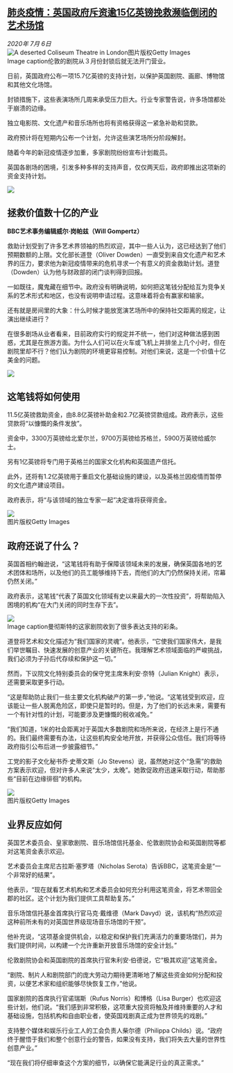<!--1594025151000-->
[肺炎疫情：英国政府斥资逾15亿英镑挽救濒临倒闭的艺术场馆](http://www.bbc.com/zhongwen/simp/uk-53305800)
------

<div><i>2020年 7月 6日</i></div><div><div class="story-body__inner" property="articleBody"><div class="media-landscape has-caption full-width lead"><span class="image-and-copyright-container"><img class="js-image-replace" alt="A deserted Coliseum Theatre in London" src="https://images.weserv.nl/?url=ichef.bbci.co.uk/news/640/cpsprodpb/16B57/production/_113251039_hi061906960.jpg"><span class="off-screen">图片版权</span><span class="story-image-copyright">Getty Images</span></span><figcaption class="media-caption"><span class="off-screen">Image caption</span><span class="media-caption__text">伦敦的剧院从３月份封锁后就无法开门营业。</span></figcaption></div><p class="story-body__introduction">日前，英国政府公布一项15.7亿英镑的支持计划，以保护英国剧院、画廊、博物馆和其他文化场馆。</p><div id="bbccom_mpu_3" class="bbccom_slot mpu-ad" aria-hidden="true"><div class="bbccom_advert"></div></div><p>封锁措施下，这些表演场所几周来承受压力巨大。行业专家警告说，许多场馆都处于崩溃的边缘。</p><p>独立电影院、文化遗产和音乐场所也将有资格获得这一紧急补助和贷款。</p><div id="bbccom_mpu_1_2" class="bbccom_slot mpu-ad" aria-hidden="true"><div class="bbccom_advert"></div></div><p>政府预计将在短期内公布一个计划，允许这些演艺场所分阶段解封。</p><p>随着今年的新冠疫情逐步加重，多家剧院纷纷宣布计划裁员。</p><p>英国各剧场的困境，引发多种多样的支持声音，仅仅两天后，政府即推出这项新的资金支持计划。</p><div class="media-landscape no-caption body-width"><span class="image-and-copyright-container"><img src="https://images.weserv.nl/?url=ichef.bbci.co.uk/news/640/cpsprodpb/5CA5/production/_98171732_line976.jpg"><br></span></div><h2 class="story-body__crosshead">拯救价值数十亿的产业</h2><p><strong>BBC艺术事务编辑</strong><strong></strong><strong>威尔·岗帕兹（Will Gompertz）</strong></p><p>救助计划受到了许多艺术界领袖的热烈欢迎，其中一些人认为，这已经达到了他们预期数额的上限。文化部长道登（Oliver Dowden）一直受到来自文化遗产和艺术界的压力，要求他为新冠疫情带来的危机寻求一个有意义的资金救助计划。道登（Dowden）认为他与财政部的闭门谈判得到回报。</p><p>一如既往，魔鬼藏在细节中。政府没有明确说明，如何把这笔钱分配给互为竞争关系的艺术形式和地区，也没有说明申请过程。这意味着将会有赢家和输家。</p><p>还有就是房间里的大象：什么时候才能放宽演艺场所中的保持社交距离的规定，让演出继续进行？</p><p>在很多剧场从业者看来，目前政府实行的规定并不统一，他们对这种做法感到困惑，尤其是在旅游方面。为什么人们可以在火车或飞机上并排坐上几个小时，但在剧院里却不行？他们认为剧院的环境更容易控制。对他们来说，这是一个价值十亿美金的问题。</p><div class="media-landscape no-caption body-width"><span class="image-and-copyright-container"><img src="https://images.weserv.nl/?url=ichef.bbci.co.uk/news/640/cpsprodpb/5CA5/production/_98171732_line976.jpg"><br></span></div><h2 class="story-body__crosshead">这笔钱将如何使用</h2><p>11.5亿英镑救助资金，由8.8亿英镑补助金和2.7亿英镑贷款组成。政府表示，这些贷款将“以慷慨的条件发放”。</p><p>资金中，3300万英镑给北爱尔兰，9700万英镑给苏格兰，5900万英镑给威尔士。</p><p>另有1亿英镑将专门用于英格兰的国家文化机构和英国遗产信托。</p><p>此外，还将有1.2亿英镑用于重启文化基础设施的建设，以及英格兰因疫情而暂停的文化遗产建设项目。</p><p>政府表示，将“与该领域的独立专家一起”决定谁将获得资金。</p><div class="media-landscape no-caption full-width"><span class="image-and-copyright-container"><img src="https://images.weserv.nl/?url=ichef.bbci.co.uk/news/640/cpsprodpb/A81B/production/_113253034_gettyimages-454637241.jpg"><br><span class="off-screen">图片版权</span><span class="story-image-copyright">Getty Images</span></span></div><h2 class="story-body__crosshead">政府还说了什么？</h2><p>英国首相约翰逊说，“这笔钱将有助于保障该领域未来的发展，确保英国各地的艺术团体和场所，以及他们的员工能够维持下去，而他们的大门仍然保持关闭，帘幕仍然关闭。”</p><p>政府表示，这笔钱“代表了英国文化领域有史以来最大的一次性投资”，将帮助陷入困境的机构“在大门关闭的同时生存下去”。</p><div class="media-landscape has-caption full-width"><span class="image-and-copyright-container"><img src="https://images.weserv.nl/?url=ichef.bbci.co.uk/news/640/cpsprodpb/10B8C/production/_113229486_b8badb46-1c23-4a30-827d-943d762fef73.jpg"><br></span><figcaption class="media-caption"><span class="off-screen">Image caption</span><span class="media-caption__text">曼彻斯特的这家剧院收到了很多表达支持的彩条。</span></figcaption></div><p>道登将艺术和文化描述为“我们国家的灵魂”。他表示，“它使我们国家伟大，是我们举世瞩目、快速发展的创意产业的关键所在。我理解艺术领域面临的严峻挑战，我们必须为子孙后代存续和保护这一切。”</p><p>然而，下议院文化特别委员会的保守党主席朱利安·奈特（Julian Knight）表示，还需要采取更多行动。</p><p>“这是帮助防止我们一些主要文化机构破产的第一步，”他说。“这笔钱受到欢迎，应该能让一些人脱离危险区，即使只是暂时的。但是，为了他们的长远未来，需要有一个有针对性的计划，可能要涉及更慷慨的税收减免。”</p><p>“我们知道，1米的社会距离对于英国大多数剧院和场所来说，在经济上是行不通的。我们最终需要有办法，让这些机构安全地开放，并获得公众信任。我们将等待政府指引公布后进一步披露细节。”</p><p>工党的影子文化秘书乔·史蒂文斯（Jo Stevens）说，虽然她对这个“急需”的救助方案表示欢迎，但对许多人来说“太少，太晚”。她敦促政府迅速采取行动，帮助那些“目前在边缘徘徊”的机构。</p><div class="media-landscape no-caption full-width"><span class="image-and-copyright-container"><img src="https://images.weserv.nl/?url=ichef.bbci.co.uk/news/640/cpsprodpb/5C99/production/_113250732_theatresgetty.jpg"><br><span class="off-screen">图片版权</span><span class="story-image-copyright">Getty Images</span></span></div><h2 class="story-body__crosshead">业界反应如何</h2><p>英国艺术委员会、皇家歌剧院、音乐场馆信托基金、伦敦剧院协会和英国剧院等都对这笔资金表示欢迎。</p><p>艺术委员会主席尼古拉斯·塞罗塔（Nicholas Serota）告诉BBC，这笔资金是“一个非常好的结果”。</p><p>他表示，“现在就看艺术机构和艺术委员会如何充分利用这笔资金，将艺术带回全郡的社区。这个计划为我们提供工具帮助复苏。”</p><p>音乐场馆信托基金首席执行官马克·戴维德（Mark Davyd）说，该机构“热烈欢迎这种前所未有的对英国世界级现场音乐场馆的干预”。</p><p>他补充说，“这项基金提供机会，以稳定和保护我们充满活力的重要场馆们，并为我们提供时间，以构建一个允许重新开放音乐场馆的安全计划。”</p><p>伦敦剧院协会和英国剧院的首席执行官朱利安·伯德说，它“极其欢迎”这笔资金。</p><p>“剧院、制片人和剧院部门的庞大劳动力期待更清晰地了解这些资金如何分配和投资，以便艺术家和组织能够尽快恢复工作，”他说。</p><p>国家剧院的首席执行官诺瑞斯（Rufus Norris）和博格（Lisa Burger）也欢迎这些计划，他们说。“我们感到非常积极，这项重大投资将触及并维持重要的人才和基础设施，包括机构和自由职业者，使英国戏剧真正成为世界领先的戏剧。”</p><p>支持整个媒体和娱乐行业工人的工会负责人柴尔德（Philippa Childs）说。“政府终于醒悟于我们和整个创意行业的警告，如果没有支持，我们将失去大量的世界性创意产业。”</p><p>“现在我们将仔细审查这个方案的细节，以确保它能满足行业的真正需求。”</p></div></div>
